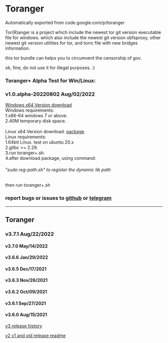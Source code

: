 # Toranger
Automatically exported from code.google.com/p/toranger

Tor(R)anger is a project which include the newest tor git version executable file for windows. which also include the newest git version obfsproxy, other newest git version utilities for tor, and torrc file with new bridges information.

this tor bundle can helps you to circumvent the censorship of gov.

ok, fine, do not use it for illegal purposes. :)

### Toranger+ Alpha Test for Win/Linux:
### v1.0.alpha-20220802 Aug/02/2022
[Windows x64 Version download](https://github.com/DarkSpyCyber/toranger/blob/master/Toranger%2B/toranger%2B.7z)
<br>
Windows requirements:<br>
1.x86-64 windows 7 or above.<br>
2.40M temporary disk space.<br>
<br>
Linux x64 Version download. [package](https://github.com/DarkSpyCyber/toranger/blob/master/Toranger%2B/toranger%2B-linux.7z).
<br>
Linux requirements:<br>
1.64bit Linux. test on ubuntu 20.x <br>
2.glibc >= 2.29.<br>
3.run toranger+.sh.<br>
4.after download package, using command:<br>
###### "sudo reg-path.sh" to register the dynamic lib path

then run toranger+.sh

### report bugs or issues to [github](https://github.com/DarkSpyCyber/toranger/issues) or [telegram](https://t.me/toranger)
-----
## Toranger
### v3.7.1      Aug/22/2022<br>
#### v3.7.0      May/14/2022<br>
#### v3.6.6      Jan/29/2022<br>
#### v3.6.5      Dec/17/2021<br>
#### v3.6.3      Nov/26/2021<br>
#### v3.6.2      Oct/09/2021<br>
#### v3.6.1      Sep/27/2021<br>
#### v3.6.0      Aug/15/2021<br>

[v3 release history](https://github.com/DarkSpyCyber/toranger/blob/master/v3/README.md)

[v2 v1 and old release readme](https://github.com/DarkSpyCyber/toranger/blob/master/old_releases/README.md)
